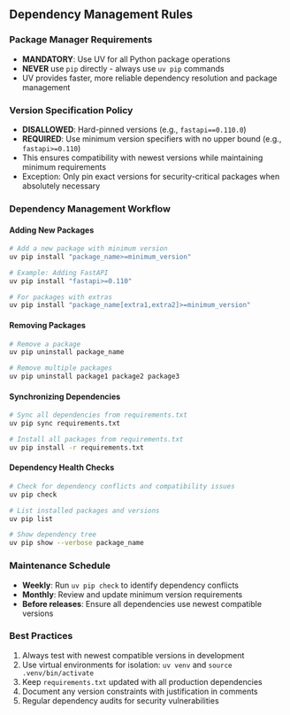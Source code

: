 ## Dependency Management Rules

### Package Manager Requirements
- **MANDATORY**: Use UV for all Python package operations
- **NEVER** use `pip` directly - always use `uv pip` commands
- UV provides faster, more reliable dependency resolution and package management

### Version Specification Policy
- **DISALLOWED**: Hard-pinned versions (e.g., `fastapi==0.110.0`)
- **REQUIRED**: Use minimum version specifiers with no upper bound (e.g., `fastapi>=0.110`)
- This ensures compatibility with newest versions while maintaining minimum requirements
- Exception: Only pin exact versions for security-critical packages when absolutely necessary

### Dependency Management Workflow

#### Adding New Packages
```bash
# Add a new package with minimum version
uv pip install "package_name>=minimum_version"

# Example: Adding FastAPI
uv pip install "fastapi>=0.110"

# For packages with extras
uv pip install "package_name[extra1,extra2]>=minimum_version"
```

#### Removing Packages
```bash
# Remove a package
uv pip uninstall package_name

# Remove multiple packages
uv pip uninstall package1 package2 package3
```

#### Synchronizing Dependencies
```bash
# Sync all dependencies from requirements.txt
uv pip sync requirements.txt

# Install all packages from requirements.txt
uv pip install -r requirements.txt
```

#### Dependency Health Checks
```bash
# Check for dependency conflicts and compatibility issues
uv pip check

# List installed packages and versions
uv pip list

# Show dependency tree
uv pip show --verbose package_name
```

### Maintenance Schedule
- **Weekly**: Run `uv pip check` to identify dependency conflicts
- **Monthly**: Review and update minimum version requirements
- **Before releases**: Ensure all dependencies use newest compatible versions

### Best Practices
1. Always test with newest compatible versions in development
2. Use virtual environments for isolation: `uv venv` and `source .venv/bin/activate`
3. Keep `requirements.txt` updated with all production dependencies
4. Document any version constraints with justification in comments
5. Regular dependency audits for security vulnerabilities
